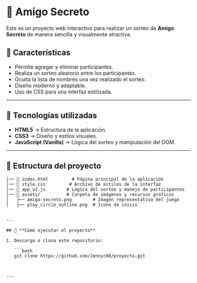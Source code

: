 # 🎁 Amigo Secreto

Este es un proyecto web interactivo para realizar un sorteo de **Amigo Secreto** de manera sencilla y visualmente atractiva.

## 📌 Características

- Permite agregar y eliminar participantes.
- Realiza un sorteo aleatorio entre los participantes.
- Oculta la lista de nombres una vez realizado el sorteo.
- Diseño moderno y adaptable.
- Uso de CSS para una interfaz estilizada.

---

## 🚀 **Tecnologías utilizadas**

- **HTML5** → Estructura de la aplicación.
- **CSS3** → Diseño y estilos visuales.
- **JavaScript (Vanilla)** → Lógica del sorteo y manipulación del DOM.

---

## 📂 **Estructura del proyecto**
```amigo-secreto/
│── 📄 index.html         # Página principal de la aplicación
│── 📄 style.css         # Archivo de estilos de la interfaz
│── 📄 app_v2.js        # Lógica del sorteo y manejo de participantes
│── 📂 assets/          # Carpeta de imágenes y recursos gráficos
│   ├── amigo-secreto.png        # Imagen representativa del juego
│   ├── play_circle_outline.png  # Icono de inicio```


---

## 🔧 **Cómo ejecutar el proyecto**

1. Descarga o clona este repositorio:

   ```bash
   git clone https://github.com/Jennyc08/proyecto.git



---

